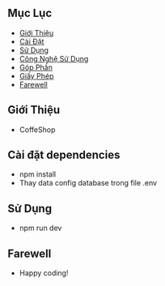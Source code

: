 ## Mục Lục

- [Giới Thiệu](#giới-thiệu)
- [Cài Đặt](#cài-đặt)
- [Sử Dụng](#sử-dụng)
- [Công Nghệ Sử Dụng](#công-nghệ-sử-dụng)
- [Góp Phần](#góp-phần)
- [Giấy Phép](#giấy-phép)
- [Farewell](#farewell)

## Giới Thiệu
- CoffeShop


## Cài đặt dependencies 
- npm install
- Thay data config database trong file .env

## Sử Dụng
- npm run dev

## Farewell
- Happy coding!

